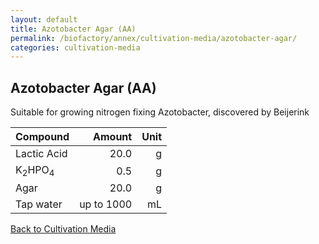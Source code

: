 ```yaml
---
layout: default
title: Azotobacter Agar (AA)
permalink: /biofactory/annex/cultivation-media/azotobacter-agar/
categories: cultivation-media
---
```


## Azotobacter Agar (AA)

Suitable for growing nitrogen fixing Azotobacter, discovered by Beijerink

|Compound| Amount | Unit |
|:-------|-------:|-----:|
|Lactic Acid|20.0|g|
|K<sub>2</sub>HPO<sub>4</sub>|0.5|g|
|Agar|20.0|g|
|Tap water| up to 1000|mL|

[Back to Cultivation Media](/biofactory/annex/cultivation-media/)
